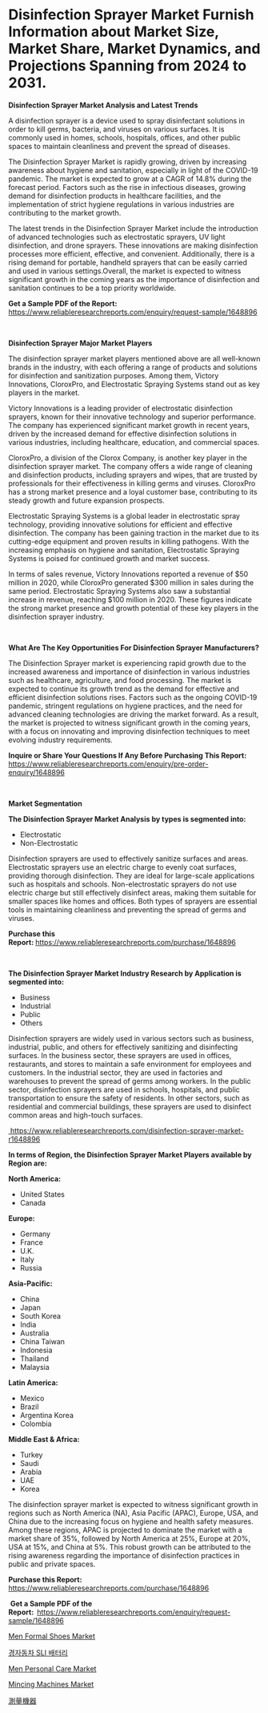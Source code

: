 <p><h1>Disinfection Sprayer Market Furnish Information about Market Size, Market Share, Market Dynamics, and Projections Spanning from 2024 to 2031.</h1></p><p><strong>Disinfection Sprayer Market Analysis and Latest Trends</strong></p>
<p><p>A disinfection sprayer is a device used to spray disinfectant solutions in order to kill germs, bacteria, and viruses on various surfaces. It is commonly used in homes, schools, hospitals, offices, and other public spaces to maintain cleanliness and prevent the spread of diseases.</p><p>The Disinfection Sprayer Market is rapidly growing, driven by increasing awareness about hygiene and sanitation, especially in light of the COVID-19 pandemic. The market is expected to grow at a CAGR of 14.8% during the forecast period. Factors such as the rise in infectious diseases, growing demand for disinfection products in healthcare facilities, and the implementation of strict hygiene regulations in various industries are contributing to the market growth.</p><p>The latest trends in the Disinfection Sprayer Market include the introduction of advanced technologies such as electrostatic sprayers, UV light disinfection, and drone sprayers. These innovations are making disinfection processes more efficient, effective, and convenient. Additionally, there is a rising demand for portable, handheld sprayers that can be easily carried and used in various settings.Overall, the market is expected to witness significant growth in the coming years as the importance of disinfection and sanitation continues to be a top priority worldwide.</p></p>
<p><strong>Get a Sample PDF of the Report:&nbsp;</strong> <a href="https://www.reliableresearchreports.com/enquiry/request-sample/1648896">https://www.reliableresearchreports.com/enquiry/request-sample/1648896</a></p>
<p>&nbsp;</p>
<p><strong>Disinfection Sprayer Major Market Players</strong></p>
<p><p>The disinfection sprayer market players mentioned above are all well-known brands in the industry, with each offering a range of products and solutions for disinfection and sanitization purposes. Among them, Victory Innovations, CloroxPro, and Electrostatic Spraying Systems stand out as key players in the market.</p><p>Victory Innovations is a leading provider of electrostatic disinfection sprayers, known for their innovative technology and superior performance. The company has experienced significant market growth in recent years, driven by the increased demand for effective disinfection solutions in various industries, including healthcare, education, and commercial spaces.</p><p>CloroxPro, a division of the Clorox Company, is another key player in the disinfection sprayer market. The company offers a wide range of cleaning and disinfection products, including sprayers and wipes, that are trusted by professionals for their effectiveness in killing germs and viruses. CloroxPro has a strong market presence and a loyal customer base, contributing to its steady growth and future expansion prospects.</p><p>Electrostatic Spraying Systems is a global leader in electrostatic spray technology, providing innovative solutions for efficient and effective disinfection. The company has been gaining traction in the market due to its cutting-edge equipment and proven results in killing pathogens. With the increasing emphasis on hygiene and sanitation, Electrostatic Spraying Systems is poised for continued growth and market success.</p><p>In terms of sales revenue, Victory Innovations reported a revenue of $50 million in 2020, while CloroxPro generated $300 million in sales during the same period. Electrostatic Spraying Systems also saw a substantial increase in revenue, reaching $100 million in 2020. These figures indicate the strong market presence and growth potential of these key players in the disinfection sprayer industry.</p></p>
<p>&nbsp;</p>
<p><strong>What Are The Key Opportunities For Disinfection Sprayer Manufacturers?</strong></p>
<p><p>The Disinfection Sprayer market is experiencing rapid growth due to the increased awareness and importance of disinfection in various industries such as healthcare, agriculture, and food processing. The market is expected to continue its growth trend as the demand for effective and efficient disinfection solutions rises. Factors such as the ongoing COVID-19 pandemic, stringent regulations on hygiene practices, and the need for advanced cleaning technologies are driving the market forward. As a result, the market is projected to witness significant growth in the coming years, with a focus on innovating and improving disinfection techniques to meet evolving industry requirements.</p></p>
<p><strong>Inquire or Share Your Questions If Any Before Purchasing This Report:</strong> <a href="https://www.reliableresearchreports.com/enquiry/pre-order-enquiry/1648896">https://www.reliableresearchreports.com/enquiry/pre-order-enquiry/1648896</a></p>
<p>&nbsp;</p>
<p><strong>Market Segmentation</strong></p>
<p><strong>The Disinfection Sprayer Market Analysis by types is segmented into:</strong></p>
<p><ul><li>Electrostatic</li><li>Non-Electrostatic</li></ul></p>
<p><p>Disinfection sprayers are used to effectively sanitize surfaces and areas. Electrostatic sprayers use an electric charge to evenly coat surfaces, providing thorough disinfection. They are ideal for large-scale applications such as hospitals and schools. Non-electrostatic sprayers do not use electric charge but still effectively disinfect areas, making them suitable for smaller spaces like homes and offices. Both types of sprayers are essential tools in maintaining cleanliness and preventing the spread of germs and viruses.</p></p>
<p><strong>Purchase this Report:&nbsp;</strong><a href="https://www.reliableresearchreports.com/purchase/1648896">https://www.reliableresearchreports.com/purchase/1648896</a></p>
<p>&nbsp;</p>
<p><strong>The Disinfection Sprayer Market Industry Research by Application is segmented into:</strong></p>
<p><ul><li>Business</li><li>Industrial</li><li>Public</li><li>Others</li></ul></p>
<p><p>Disinfection sprayers are widely used in various sectors such as business, industrial, public, and others for effectively sanitizing and disinfecting surfaces. In the business sector, these sprayers are used in offices, restaurants, and stores to maintain a safe environment for employees and customers. In the industrial sector, they are used in factories and warehouses to prevent the spread of germs among workers. In the public sector, disinfection sprayers are used in schools, hospitals, and public transportation to ensure the safety of residents. In other sectors, such as residential and commercial buildings, these sprayers are used to disinfect common areas and high-touch surfaces.</p></p>
<p><a href="https://www.reliableresearchreports.com/disinfection-sprayer-market-r1648896">&nbsp;https://www.reliableresearchreports.com/disinfection-sprayer-market-r1648896</a></p>
<p><strong>In terms of Region, the Disinfection Sprayer Market Players available by Region are:</strong></p>
<p>
    <p> <strong> North America: </strong>
        <ul>
            <li>United States</li>
            <li>Canada</li>
        </ul>
        </p> 
    <p> <strong> Europe: </strong>
        <ul>
            <li>Germany</li>
            <li>France</li>
            <li>U.K.</li>
            <li>Italy</li>
            <li>Russia</li>
        </ul>
        </p> 
    <p> <strong> Asia-Pacific: </strong>
        <ul>
            <li>China</li>
            <li>Japan</li>
            <li>South Korea</li>
            <li>India</li>
            <li>Australia</li>
            <li>China Taiwan</li>
            <li>Indonesia</li>
            <li>Thailand</li>
            <li>Malaysia</li>
        </ul>
        </p> 
    <p> <strong> Latin America: </strong>
        <ul>
            <li>Mexico</li>
            <li>Brazil</li>
            <li>Argentina Korea</li>
            <li>Colombia</li>
        </ul>
        </p> 
    <p> <strong> Middle East & Africa: </strong>
        <ul>
            <li>Turkey</li>
            <li>Saudi</li>
            <li>Arabia</li>
            <li>UAE</li>
            <li>Korea</li>
        </ul>
    </p>
    </p>
<p><p>The disinfection sprayer market is expected to witness significant growth in regions such as North America (NA), Asia Pacific (APAC), Europe, USA, and China due to the increasing focus on hygiene and health safety measures. Among these regions, APAC is projected to dominate the market with a market share of 35%, followed by North America at 25%, Europe at 20%, USA at 15%, and China at 5%. This robust growth can be attributed to the rising awareness regarding the importance of disinfection practices in public and private spaces.</p></p>
<p><strong>Purchase this Report: </strong><a href="https://www.reliableresearchreports.com/purchase/1648896">https://www.reliableresearchreports.com/purchase/1648896</a></p>
<p>&nbsp;<strong>Get a Sample PDF of the Report:&nbsp;&nbsp;</strong><a href="https://www.reliableresearchreports.com/enquiry/request-sample/1648896">https://www.reliableresearchreports.com/enquiry/request-sample/1648896</a></p>
<p><strong></strong></p>
<p><p><a href="https://github.com/brentleyjimmiealvaradoz4l1rea/Market-Research-Report-List-3/blob/main/men-formal-shoes-market.md">Men Formal Shoes Market</a></p><p><a href="https://github.com/berlianaparadilla48/Market-Research-Report-List-1/blob/main/9996394148667.md">경자동차 SLI 배터리</a></p><p><a href="https://github.com/Angelnienowdseej3e45z3p8c/Market-Research-Report-List-3/blob/main/men-personal-care-market.md">Men Personal Care Market</a></p><p><a href="https://issuu.com/reportprime-2/docs/mincing-machines-market-size-2030.pptx">Mincing Machines Market</a></p><p><a href="https://github.com/xtkhtofdt934839/Market-Research-Report-List-2/blob/main/9623447140792.md">測量機器</a></p></p>